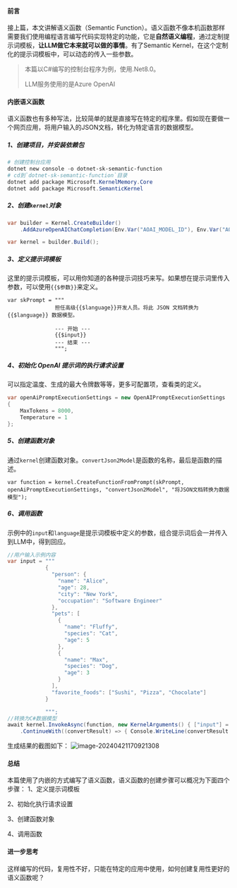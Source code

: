 
#### 前言

接上篇，本文讲解语义函数（Semantic Function）。语义函数不像本机函数那样需要我们使用编程语言编写代码实现特定的功能，它是**自然语义编程**，通过定制提示词模板，**让LLM做它本来就可以做的事情**。有了Semantic Kernel，在这个定制化的提示词模板中，可以动态的传入一些参数。

> 本篇以C#编写的控制台程序为例，使用.Net8.0。
>
> LLM服务使用的是Azure OpenAI

#### 内嵌语义函数

语义函数也有多种写法，比较简单的就是直接写在特定的程序里。假如现在要做一个网页应用，将用户输入的JSON文档，转化为特定语言的数据模型。

##### 1、创建项目，并安装依赖包

```powershell
# 创建控制台应用
dotnet new console -o dotnet-sk-semantic-function
# cd到`dotnet-sk-semantic-function`目录
dotnet add package Microsoft.KernelMemory.Core
dotnet add package Microsoft.SemanticKernel
```

##### 2、创建`kernel`对象

```c#
var builder = Kernel.CreateBuilder()
    .AddAzureOpenAIChatCompletion(Env.Var("AOAI_MODEL_ID"), Env.Var("AOAI_ENDPOINT"), Env.Var("AOAI_API_KEY"));

var kernel = builder.Build();
```

##### 3、定义提示词模板

这里的提示词模板，可以用你知道的各种提示词技巧来写。如果想在提示词里传入参数，可以使用`{{$参数}}`来定义。

```
var skPrompt = """
               担任高级{{$language}}开发人员。将此 JSON 文档转换为 {{$language}} 数据模型。

               --- 开始 ---
               {{$input}}
               --- 结束 ---
               """;
```

##### 4、初始化 OpenAI 提示词的执行请求设置

可以指定温度、生成的最大令牌数等等，更多可配置项，查看类的定义。

```c#
var openAiPromptExecutionSettings = new OpenAIPromptExecutionSettings
{
    MaxTokens = 8000,
    Temperature = 1
};
```

 ##### 5、创建函数对象

通过`kernel`创建函数对象。`convertJson2Model`是函数的名称，最后是函数的描述。

```
var function = kernel.CreateFunctionFromPrompt(skPrompt, openAiPromptExecutionSettings, "convertJson2Model", "将JSON文档转换为数据模型");
```

##### 6、调用函数

示例中的`input`和`language`是提示词模板中定义的参数，组合提示词后会一并传入到LLM中，得到回应。

```c#
//用户输入示例内容
var input = """
            {
              "person": {
                "name": "Alice",
                "age": 28,
                "city": "New York",
                "occupation": "Software Engineer"
              },
              "pets": [
                {
                  "name": "Fluffy",
                  "species": "Cat",
                  "age": 5
                },
                {
                  "name": "Max",
                  "species": "Dog",
                  "age": 3
                }
              ],
              "favorite_foods": ["Sushi", "Pizza", "Chocolate"]
            }

            """;
//转换为C#数据模型
await kernel.InvokeAsync(function, new KernelArguments() { ["input"] = input, ["language"] = "c#" })
    .ContinueWith((convertResult) => { Console.WriteLine(convertResult.Result); });
```

生成结果的截图如下：
![image-20240421170921308](https://note-1251668647.cos.ap-nanjing.myqcloud.com/image-20240421170921308.png)

#### 总结

本篇使用了内嵌的方式编写了语义函数，语义函数的创建步骤可以概况为下面四个步骤：
1、定义提示词模板

2、初始化执行请求设置

3、创建函数对象

4、调用函数

#### 进一步思考

这样编写的代码，复用性不好，只能在特定的应用中使用，如何创建复用性更好的语义函数呢？





